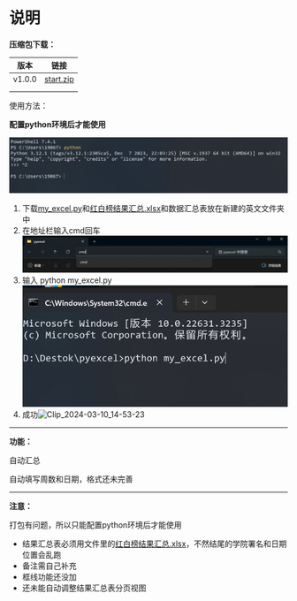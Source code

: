 # 说明

**压缩包下载：**

| 版本   | 链接                                              |
| ------ | ------------------------------------------------- |
| v1.0.0 | [start.zip](https://wwl.lanzouo.com/ifKE41qtbn5g) |
|        |                                                   |
|        |                                                   |

使用方法：

**配置python环境后才能使用**

![](res\Clip_2024-03-10_14-59-11.png)

1. 下载[my_excel.py](https://github.com/Alddp/pyexcel/blob/main/my_excel.py)和[红白榜结果汇总.xlsx](https://github.com/Alddp/pyexcel/blob/main/红白榜结果汇总.xlsx)和数据汇总表放在新建的英文文件夹中
2. 在地址栏输入cmd回车![Clip_2024-03-10_14-55-36](res\Clip_2024-03-10_14-55-36.png)
3. 输入  python my_excel.py![Clip_2024-03-10_14-53-00](res\Clip_2024-03-10_14-53-00.png)
4. 成功![Clip_2024-03-10_14-53-23](D:\Destok\pyexcel\res\Clip_2024-03-10_14-53-23.png)

------

**功能：**

自动汇总

自动填写周数和日期，格式还未完善

------

**注意：**

打包有问题，所以只能配置python环境后才能使用

- 结果汇总表必须用文件里的[红白榜结果汇总.xlsx](https://github.com/Alddp/pyexcel/blob/main/红白榜结果汇总.xlsx)，不然结尾的学院署名和日期位置会乱跑
- 备注需自己补充
- 框线功能还没加
- 还未能自动调整结果汇总表分页视图

